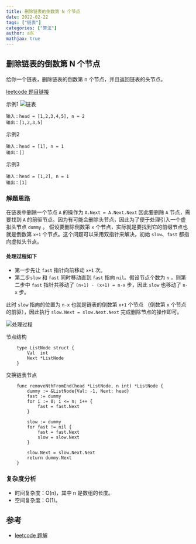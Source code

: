 ```yaml
---
title: 删除链表的倒数第 N 个节点
date: 2022-02-22
tags: ["链表"]
categories: ["算法"]
author: a东
mathjax: true
---
```


## 删除链表的倒数第 N 个节点
给你一个链表，删除链表的倒数第 n 个节点，并且返回链表的头节点。

[ leetcode 题目链接](https://leetcode-cn.com/problems/remove-nth-node-from-end-of-list/)

示例1
![链表](/images/algorithm/linked-list/remove-nth-node-exam.png)
```
输入：head = [1,2,3,4,5], n = 2
输出：[1,2,3,5]
```
<!-- more -->

示例2
```
输入：head = [1], n = 1
输出：[]
```

示例3
```
输入：head = [1,2], n = 1
输出：[1]
```

### 解题思路
在链表中删除一个节点 `A` 的操作为 `A.Next = A.Next.Next` 因此要删除 `A` 节点，需要找到 `A` 的前驱节点。因为有可能会删除头节点，因此为了便于处理引入一个虚拟头节点 `dummy` 。
假设要删除倒数第 `x` 个节点，实际就是要找到它的前缀节点也就是倒数第 `x+1` 个节点。这个问题可以采用双指针来解决，初始 `slow`、`fast` 都指向虚拟头节点。

#### 处理过程如下
- 第一步先让 `fast` 指针向前移动 `x+1` 次。
- 第二步`slow` 和 `fast` 同时移动直到 `fast` 指向 `nil`。假设节点个数为 `n` ，则第二步中 `fast` 指针共移动了 `(n+1) - (x+1) = n-x` 步，因此 `slow` 也移动了 `n-x` 步。
  
此时 `slow` 指向的位置为 `n-x` 也就是链表的倒数第 `x+1` 个节点 （倒数第 `x` 个节点的前驱），因此执行 `slow.Next = slow.Next.Next` 完成删除节点的操作即可。


![处理过程](/images/algorithm/linked-list/remove-nth-node-step.png)

节点结构
```cgo
    type ListNode struct {
        Val  int
        Next *ListNode
    }
```

交换链表节点
```cgo
    func removeNthFromEnd(head *ListNode, n int) *ListNode {
        dummy := &ListNode{Val: -1, Next: head}
        fast := dummy
        for i := 0; i <= n; i++ {
            fast = fast.Next
        }
    
        slow := dummy
        for fast != nil {
            fast = fast.Next
            slow = slow.Next
        }
    
        slow.Next = slow.Next.Next
        return dummy.Next
    }
```


### 复杂度分析
- 时间复杂度：O(n)，其中 n 是数组的长度。
- 空间复杂度：O(1)。



## 参考
* [leetcode 题解](https://leetcode-cn.com/problems/remove-nth-node-from-end-of-list/solution/shan-chu-lian-biao-de-dao-shu-di-nge-jie-dian-b-61/)






